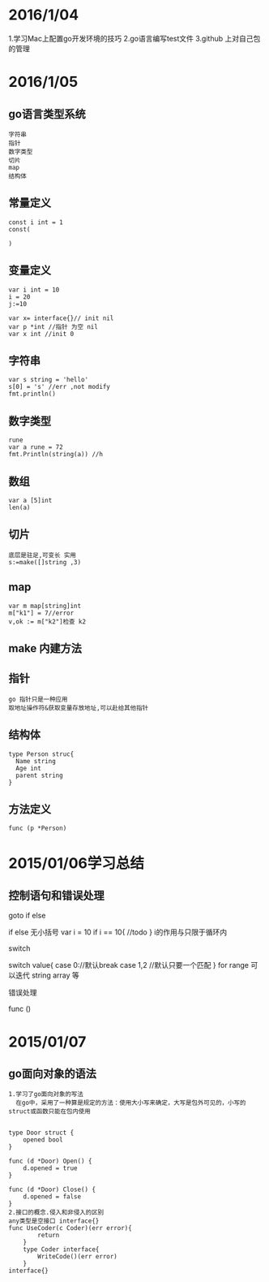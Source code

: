 # 2016/1/04
 1.学习Mac上配置go开发环境的技巧
 2.go语言编写test文件
 3.github 上对自己包的管理
 
# 2016/1/05
## go语言类型系统
    字符串
    指针
    数字类型
    切片
    map
    结构体
## 常量定义
    const i int = 1
    const(
      
    )
## 变量定义
    var i int = 10
    i = 20
    j:=10  
    
    var x= interface{}// init nil
    var p *int //指针 为空 nil
    var x int //init 0
    
## 字符串
    var s string = 'hello'
    s[0] = 's' //err ,not modify
    fmt.println()
## 数字类型
    rune 
    var a rune = 72
    fmt.Println(string(a)) //h
## 数组
    var a [5]int
    len(a)
## 切片
    底层是驻足,可变长 实用
    s:=make([]string ,3)
## map
    var m map[string]int
    m["k1"] = 7//error
    v,ok := m["k2"]检查 k2
## make 内建方法
## 指针
    go 指针只是一种应用
    取地址操作符&获取变量存放地址,可以赴给其他指针
## 结构体
    type Person struc{
      Name string
      Age int
      parent string
    }
## 方法定义
    func (p *Person)
        
# 2015/01/06学习总结

## 控制语句和错误处理

goto if else

if else 无小括号
var i = 10
if i == 10{
    //todo
}
i的作用与只限于循环内

switch

switch value{
    case 0://默认break
    case 1,2 //默认只要一个匹配
}
for range 可以迭代 string array 等

错误处理

func ()

# 2015/01/07
## go面向对象的语法
    1.学习了go面向对象的写法
      在go中，采用了一种算是规定的方法：使用大小写来确定，大写是包外可见的，小写的struct或函数只能在包内使用  
      

    type Door struct {
        opened bool
    }
     
    func (d *Door) Open() {
        d.opened = true
    }
     
    func (d *Door) Close() {
        d.opened = false
    }
    2.接口的概念.侵入和非侵入的区别
    any类型是空接口 interface{}
    func UseCoder(c Coder)(err error){
            return
        }
        type Coder interface{
            WriteCode()(err error)
        }
    interface{}
    
    
    